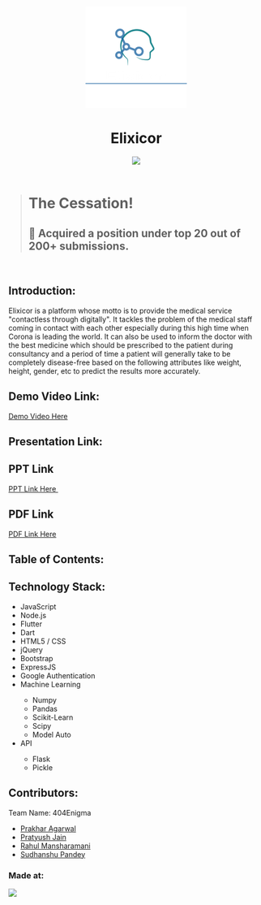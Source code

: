 <div align="center">
<img src="https://github.com/404Enigma/hack36-2021/blob/main/public/images/logo.png">
<h1>Elixicor</h1>
<a href="https://hack36.com"> <img src="http://bit.ly/BuiltAtHack36" height=20px> </a>
</div>
&nbsp;
&nbsp;

> # The Cessation!
>
> ## 🏅 Acquired a position under top 20 out of 200+ submissions.

&nbsp;
## Introduction:

Elixicor is a platform whose motto is to provide the medical service "contactless through digitally". It tackles the problem of the medical staff coming in contact with each other especially during this high time when Corona is leading the world. It can also be used to inform the doctor with the best medicine which should be prescribed to the patient during consultancy and a period of time a patient will generally take to be completely disease-free based on the following attributes like weight, height, gender, etc to predict the results more accurately.

## Demo Video Link:

<a href="https://drive.google.com/file/d/1-4yPeZUPOdUBv-2lmW6xDaId_hogGrZA/view">Demo Video Here</a>

## Presentation Link:
<h2>PPT Link</h2>
<a href="https://drive.google.com/file/d/1fWS372pYAwvYckhIH7qO6VZ69He9JsOf/view?usp=sharing"> PPT Link Here </a>
&nbsp;
&nbsp;
<h2>PDF Link</h2>
<a href="https://drive.google.com/file/d/14nfo6SRxTtLbEOe0IpJrXeA6xHTCi-mL/view?usp=sharing"> PDF Link Here </a>

## Table of Contents:

## Technology Stack:

<ul>
<li>JavaScript</li>
<li>Node.js</li>
<li>Flutter</li>
<li>Dart</li>
<li>HTML5 / CSS</li>
<li>jQuery</li>
<li>Bootstrap</li>
<li>ExpressJS</li>
<li>Google Authentication</li>
<li>Machine Learning</li>
<ul>
<li>Numpy</li>
<li>Pandas</li>
<li>Scikit-Learn</li>
<li>Scipy</li>
<li>Model Auto</li>
</ul>
</li>
<li>API</li>
<ul>
<li>Flask</li>
<li>Pickle</li>
</ul>
</ul>

## Contributors:

Team Name: 404Enigma

- [Prakhar Agarwal](https://github.com/prakhar-agarwall)
- [Pratyush Jain](https://github.com/pratyushjain122)
- [Rahul Mansharamani](https://github.com/rahulmansharamani14)
- [Sudhanshu Pandey](https://github.com/Sudhanshu1304)

### Made at:

<a href="https://hack36.com"> <img src="http://bit.ly/BuiltAtHack36" height=20px> </a>
